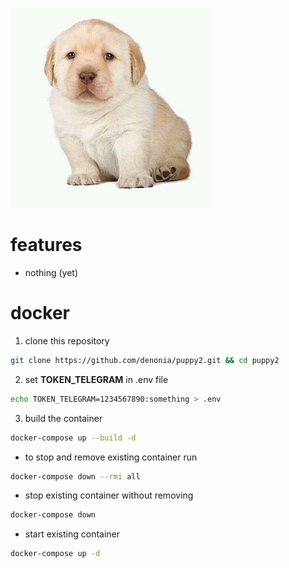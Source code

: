 ![perro](assets/perro.png)

# features
* nothing (yet)

# docker 

1. clone this repository
```bash
git clone https://github.com/denonia/puppy2.git && cd puppy2
```

2. set **TOKEN_TELEGRAM** in .env file
```bash
echo TOKEN_TELEGRAM=1234567890:something > .env
```
3. build the container
```bash
docker-compose up --build -d
```

* to stop and remove existing container run
```bash
docker-compose down --rmi all
```
* stop existing container without removing
```bash
docker-compose down
```
* start existing container
```bash
docker-compose up -d
```


